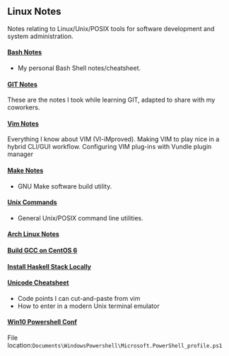 ## Linux Notes
Notes relating to Linux/Unix/POSIX tools for
software development and system administration.

#### [Bash Notes](BashNotes/BashNotes.txt)
* My personal Bash Shell notes/cheatsheet.

#### [GIT Notes](GitNotes/GITnotes.txt)
These are the notes I took while learning GIT,
adapted to share with my coworkers.

#### [Vim Notes](vimNotes/README.md)
Everything I know about VIM (VI-iMproved).  Making VIM
to play nice in a hybrid CLI/GUI workflow.  Configuring
VIM plug-ins with Vundle plugin manager

#### [Make Notes](MakeNotes/MakeNotes.txt)
* GNU Make software build utility.

#### [Unix Commands](UnixCommands/UnixCommands.txt)
* General Unix/POSIX command line utilities.

#### [Arch Linux Notes](ArchLinuxNotes/)
#### [Build GCC on CentOS 6](CentOS6/Build_GCC.txt)

#### [Install Haskell Stack Locally](CentOS6/InstallStackLocally.txt)

#### [Unicode Cheatsheet](Unicode/UnicodeCheatSheet.txt)
* Code points I can cut-and-paste from vim
* How to enter in a modern Unix terminal emulator

#### [Win10 Powershell Conf](Win10PSconf/Microsoft.PowerShell_profile.ps1)
File location:`Documents\WindowsPowershell\Microsoft.PowerShell_profile.ps1`
